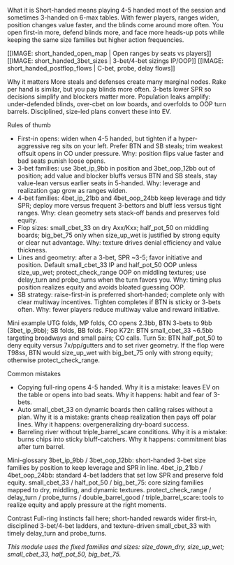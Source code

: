 What it is
Short-handed means playing 4-5 handed most of the session and sometimes 3-handed on 6-max tables. With fewer players, ranges widen, position changes value faster, and the blinds come around more often. You open first-in more, defend blinds more, and face more heads-up pots while keeping the same size families but higher action frequencies.

[[IMAGE: short_handed_open_map | Open ranges by seats vs players]]
[[IMAGE: short_handed_3bet_sizes | 3-bet/4-bet sizings IP/OOP]]
[[IMAGE: short_handed_postflop_flows | C-bet, probe, delay flows]]

Why it matters
More steals and defenses create many marginal nodes. Rake per hand is similar, but you pay blinds more often. 3-bets lower SPR so decisions simplify and blockers matter more. Population leaks amplify: under-defended blinds, over-cbet on low boards, and overfolds to OOP turn barrels. Disciplined, size-led plans convert these into EV.

Rules of thumb
- First-in opens: widen when 4-5 handed, but tighten if a hyper-aggressive reg sits on your left. Prefer BTN and SB steals; trim weakest offsuit opens in CO under pressure. Why: position flips value faster and bad seats punish loose opens.
- 3-bet families: use 3bet_ip_9bb in position and 3bet_oop_12bb out of position; add value and blocker bluffs versus BTN and SB steals, stay value-lean versus earlier seats in 5-handed. Why: leverage and realization gap grow as ranges widen.
- 4-bet families: 4bet_ip_21bb and 4bet_oop_24bb keep leverage and tidy SPR; deploy more versus frequent 3-bettors and bluff less versus tight ranges. Why: clean geometry sets stack-off bands and preserves fold equity.
- Flop sizes: small_cbet_33 on dry Axx/Kxx; half_pot_50 on middling boards; big_bet_75 only when size_up_wet is justified by strong equity or clear nut advantage. Why: texture drives denial efficiency and value thickness.
- Lines and geometry: after a 3-bet, SPR ~3-5; favor initiative and position. Default small_cbet_33 IP and half_pot_50 OOP unless size_up_wet; protect_check_range OOP on middling textures; use delay_turn and probe_turns when the turn favors you. Why: timing plus position realizes equity and avoids bloated guessing OOP.
- SB strategy: raise-first-in is preferred short-handed; complete only with clear multiway incentives. Tighten completes if BTN is sticky or 3-bets often. Why: fewer players reduce multiway value and reward initiative.

Mini example
UTG folds, MP folds, CO opens 2.3bb, BTN 3-bets to 9bb (3bet_ip_9bb); SB folds, BB folds.
Flop K72r: BTN small_cbet_33 ~6.5bb targeting broadways and small pairs; CO calls.
Turn 5x: BTN half_pot_50 to deny equity versus 7x/pp/gutters and to set river geometry.
If the flop were T98ss, BTN would size_up_wet with big_bet_75 only with strong equity; otherwise protect_check_range.

Common mistakes
- Copying full-ring opens 4-5 handed. Why it is a mistake: leaves EV on the table or opens into bad seats. Why it happens: habit and fear of 3-bets.
- Auto small_cbet_33 on dynamic boards then calling raises without a plan. Why it is a mistake: grants cheap realization then pays off polar lines. Why it happens: overgeneralizing dry-board success.
- Barreling river without triple_barrel_scare conditions. Why it is a mistake: burns chips into sticky bluff-catchers. Why it happens: commitment bias after turn barrel.

Mini-glossary
3bet_ip_9bb / 3bet_oop_12bb: short-handed 3-bet size families by position to keep leverage and SPR in line.
4bet_ip_21bb / 4bet_oop_24bb: standard 4-bet ladders that set low SPR and preserve fold equity.
small_cbet_33 / half_pot_50 / big_bet_75: core sizing families mapped to dry, middling, and dynamic textures.
protect_check_range / delay_turn / probe_turns / double_barrel_good / triple_barrel_scare: tools to realize equity and apply pressure at the right moments.

Contrast
Full-ring instincts fail here; short-handed rewards wider first-in, disciplined 3-bet/4-bet ladders, and texture-driven small_cbet_33 with timely delay_turn and probe_turns.

_This module uses the fixed families and sizes: size_down_dry, size_up_wet; small_cbet_33, half_pot_50, big_bet_75._
